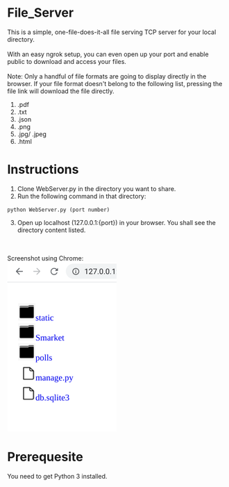 # File_Server

This is a simple, one-file-does-it-all file serving TCP server for your local directory.<br/><br/>
With an easy ngrok setup, you can even open up your port and enable public to download and access your files.<br/><br/>
Note: Only a handful of file formats are going to display directly in the browser. If your file format doesn't belong to the following list, pressing the file link will download the file directly.
1. .pdf
2. .txt
3. .json
4. .png
5. .jpg/ .jpeg
6. .html

# Instructions
1. Clone WebServer.py in the directory you want to share.<br/>
2. Run the following command in that directory:
```
python WebServer.py (port number)
```
3. Open up localhost (127.0.0.1:{port}) in your browser. You shall see the directory content listed.<br/>

<br/><br/>
Screenshot using Chrome:<br/>
![Image3](screenshots/screenshot3.png)
 
 
 
# Prerequesite
You need to get Python 3 installed.
